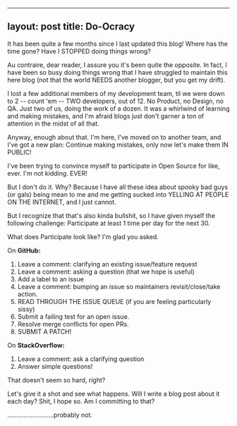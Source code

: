 ---
layout: post
title: Do-Ocracy
----------------

It has been quite a few months since I last updated this blog! Where has the time gone? Have I STOPPED doing things wrong? 

Au contraire, dear reader, I assure you it's been quite the opposite.  In fact, I have been so busy doing things wrong that I have struggled to maintain this here blog (not that the world NEEDS another blogger, but you get my drift).

I lost a few additional members of my development team, til we were down to 2 -- count 'em -- TWO developers, out of 12. No Product, no Design, no QA. Just two of us, doing the work of a dozen.  It was a whirlwind of learning and making mistakes, and I'm afraid blogs just don't garner a ton of attention in the midst of all that. 

Anyway, enough about that. I'm here, I've moved on to another team, and I've got a new plan: 
Continue making mistakes, only now let's make them IN PUBLIC!

I've been trying to convince myself to participate in Open Source for like, ever. I'm not kidding. EVER!

But I don't do it. Why? Because I have all these idea about spooky bad guys (or gals) being mean to me and me getting sucked into YELLING AT PEOPLE ON THE INTERNET, and I just cannot. 

But I recognize that that's also kinda bullshit, so I have given myself the following challenge: 
Participate at least 1 time per day for the next 30. 

What does Participate look like? I'm glad you asked. 

On **GitHub:**
1. Leave a comment: clarifying an existing issue/feature request
2. Leave a comment: asking a question (that we hope is useful)
3. Add a label to an issue
4. Leave a comment: bumping an issue so maintainers revisit/close/take action. 
5. READ THROUGH THE ISSUE QUEUE (if you are feeling particularly sissy)
6. Submit a failing test for an open issue.
7. Resolve merge conflicts for open PRs.
8. SUBMIT A PATCH!

On **StackOverflow:**
1. Leave a comment: ask a clarifying question
2. Answer simple questions!

That doesn't seem so hard, right? 

Let's give it a shot and see what happens. Will I write a blog post about it each day? Shit, I hope so. Am I committing to that? 


..........................probably not.
